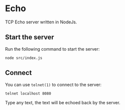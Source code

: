 # Echo
TCP Echo server written in NodeJs.


## Start the server
Run the following command to start the server:

    node src/index.js


## Connect
You can use `telnet(1)` to connect to the server:

    telnet localhost 8080

Type any text, the text will be echoed back by the server.
